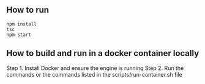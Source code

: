 ## How to run

    npm install
    tsc
    npm start
    
## How to build and run in a docker container locally

Step 1. Install Docker and ensure the engine is running
Step 2. Run the commands or the commands listed in the scripts/run-container.sh file
    